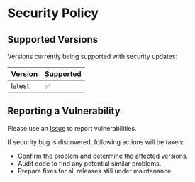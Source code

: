 # Security Policy

## Supported Versions

Versions currently being supported with security updates:

| Version | Supported          |
| ------- | ------------------ |
| latest  | :white_check_mark: |

## Reporting a Vulnerability

Please use an [Issue](https://github.com/bitPogo/kfixture/issues) to report vulnerabilities.

If security bug is discovered, following actions will be taken:

- Confirm the problem and determine the affected versions.
- Audit code to find any potential similar problems.
- Prepare fixes for all releases still under maintenance.
